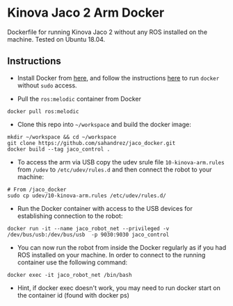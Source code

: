 # Kinova Jaco 2 Arm Docker
Dockerfile for running Kinova Jaco 2 without any ROS installed on the machine. 
Tested on Ubuntu 18.04.

## Instructions 
* Install Docker from [here](https://docs.docker.com/install/linux/docker-ce/ubuntu/), and follow the instructions [here](https://docs.docker.com/install/linux/linux-postinstall/) to run `docker` without `sudo` access. 

* Pull the `ros:melodic` container from Docker
```
docker pull ros:melodic
```

* Clone this repo into `~/workspace` and build the docker image:
```
mkdir ~/workspace && cd ~/workspace
git clone https://github.com/sahandrez/jaco_docker.git
docker build --tag jaco_control .
```

* To access the arm via USB copy the udev srule file `10-kinova-arm.rules` from `/udev` to 
`/etc/udev/rules.d` and then connect the robot to your machine: 
```
# From /jaco_docker
sudo cp udev/10-kinova-arm.rules /etc/udev/rules.d/
```

* Run the Docker container with access to the USB devices for establishing connection to the robot: 
```
docker run -it --name jaco_robot_net --privileged -v /dev/bus/usb:/dev/bus/usb  -p 9030:9030 jaco_control
```

* You can now run the robot from inside the Docker regularly as if you had ROS installed on your 
machine. In order to connect to the running container use the following command:
```
docker exec -it jaco_robot_net /bin/bash
```

* Hint, if docker exec doesn't work, you may need to run docker start on the container id (found with docker ps)

